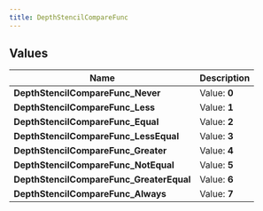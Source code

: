 ```yaml
---
title: DepthStencilCompareFunc
---
```


## Values

| Name | Description |
| ---- | ----------- |
| **DepthStencilCompareFunc\_Never** | Value: **0** |
| **DepthStencilCompareFunc\_Less** | Value: **1** |
| **DepthStencilCompareFunc\_Equal** | Value: **2** |
| **DepthStencilCompareFunc\_LessEqual** | Value: **3** |
| **DepthStencilCompareFunc\_Greater** | Value: **4** |
| **DepthStencilCompareFunc\_NotEqual** | Value: **5** |
| **DepthStencilCompareFunc\_GreaterEqual** | Value: **6** |
| **DepthStencilCompareFunc\_Always** | Value: **7** |

